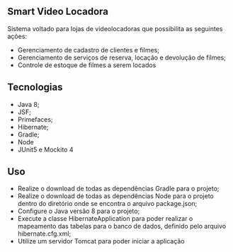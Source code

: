 ## Smart Video Locadora

Sistema voltado para lojas de videolocadoras que possibilita as seguintes ações:

- Gerenciamento de cadastro de clientes e filmes;
- Gerenciamento de serviços de reserva, locação e devolução de filmes;
- Controle de estoque de filmes a serem locados

## Tecnologias

- Java 8;
- JSF;
- Primefaces;
- Hibernate;
- Gradle;
- Node
- JUnit5 e Mockito 4

## Uso

- Realize o download de todas as dependências Gradle para o projeto;
- Realize o download de todas as dependências Node para o projeto dentro do diretório onde se encontra o arquivo package.json;
- Configure o Java versão 8 para o projeto;
- Execute a classe HibernateApplication para poder realizar o mapeamento das tabelas para o banco de dados, definido pelo arquivo hibernate.cfg.xml;    
- Utilize um servidor Tomcat para poder iniciar a aplicação
